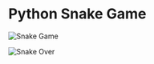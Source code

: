 # Python Snake Game 



![Snake Game](https://raw.githubusercontent.com/fschuermeyer/PythonSnakeGame/master/img/Screenshot%202019-08-29%20at%2022.04.40.png?token=AGDC76YU2JTMF7HVG5EJOWC5NAY2K)

![Snake Over](https://raw.githubusercontent.com/fschuermeyer/PythonSnakeGame/master/img/Screenshot%202019-08-29%20at%2022.09.19.png?token=AGDC767QUWZY3TZNW7K2JYK5NAY2U)
